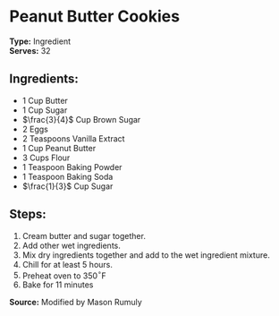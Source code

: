 # Peanut Butter Cookies

**Type:** Ingredient\
**Serves:** 32

## Ingredients:
- 1 Cup Butter
- 1 Cup Sugar
- $\frac{3}{4}$ Cup Brown Sugar
- 2 Eggs
- 2 Teaspoons Vanilla Extract
- 1 Cup Peanut Butter
- 3 Cups Flour
- 1 Teaspoon Baking Powder
- 1 Teaspoon Baking Soda
- $\frac{1}{3}$ Cup Sugar

## Steps:
1. Cream butter and sugar together.
2. Add other wet ingredients.
3. Mix dry ingredients together and add to the wet ingredient mixture.
4. Chill for at least 5 hours.
5. Preheat oven to 350$^\circ$F
6. Bake for 11 minutes

**Source:** Modified by Mason Rumuly
